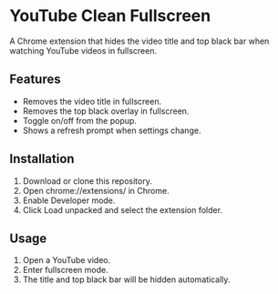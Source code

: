# YouTube Clean Fullscreen

A Chrome extension that hides the video title and top black bar when watching YouTube videos in fullscreen.

## Features
- Removes the video title in fullscreen.
- Removes the top black overlay in fullscreen.
- Toggle on/off from the popup.
- Shows a refresh prompt when settings change.

## Installation
1. Download or clone this repository.
2. Open chrome://extensions/ in Chrome.
3. Enable Developer mode.
4. Click Load unpacked and select the extension folder.

## Usage
1. Open a YouTube video.
2. Enter fullscreen mode.
3. The title and top black bar will be hidden automatically.
